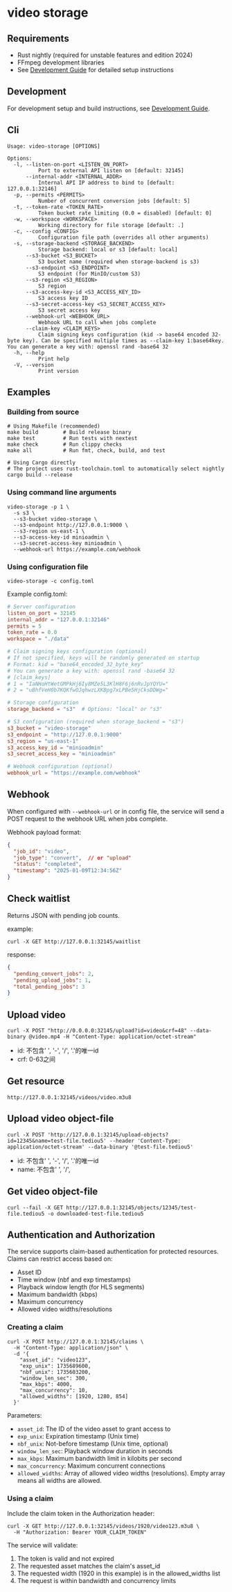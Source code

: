 # video storage

## Requirements

- Rust nightly (required for unstable features and edition 2024)
- FFmpeg development libraries
- See [Development Guide](docs/development.md) for detailed setup instructions

## Development

For development setup and build instructions, see [Development Guide](docs/development.md).

## Cli

```text
Usage: video-storage [OPTIONS]

Options:
  -l, --listen-on-port <LISTEN_ON_PORT>
          Port to external API listen on [default: 32145]
      --internal-addr <INTERNAL_ADDR>
          Internal API IP address to bind to [default: 127.0.0.1:32146]
  -p, --permits <PERMITS>
          Number of concurrent conversion jobs [default: 5]
  -t, --token-rate <TOKEN_RATE>
          Token bucket rate limiting (0.0 = disabled) [default: 0]
  -w, --workspace <WORKSPACE>
          Working directory for file storage [default: .]
  -c, --config <CONFIG>
          Configuration file path (overrides all other arguments)
  -s, --storage-backend <STORAGE_BACKEND>
          Storage backend: local or s3 [default: local]
      --s3-bucket <S3_BUCKET>
          S3 bucket name (required when storage-backend is s3)
      --s3-endpoint <S3_ENDPOINT>
          S3 endpoint (for MinIO/custom S3)
      --s3-region <S3_REGION>
          S3 region
      --s3-access-key-id <S3_ACCESS_KEY_ID>
          S3 access key ID
      --s3-secret-access-key <S3_SECRET_ACCESS_KEY>
          S3 secret access key
      --webhook-url <WEBHOOK_URL>
          Webhook URL to call when jobs complete
      --claim-key <CLAIM_KEYS>
          Claim signing keys configuration (kid -> base64 encoded 32-byte key). Can be specified multiple times as --claim-key 1:base64key. You can generate a key with: openssl rand -base64 32
  -h, --help
          Print help
  -V, --version
          Print version
```

## Examples

### Building from source

```shell
# Using Makefile (recommended)
make build        # Build release binary
make test         # Run tests with nextest
make check        # Run clippy checks
make all          # Run fmt, check, build, and test

# Using Cargo directly
# The project uses rust-toolchain.toml to automatically select nightly
cargo build --release
```

### Using command line arguments

```shell
video-storage -p 1 \
  -s s3 \
  --s3-bucket video-storage \
  --s3-endpoint http://127.0.0.1:9000 \
  --s3-region us-east-1 \
  --s3-access-key-id minioadmin \
  --s3-secret-access-key minioadmin \
  --webhook-url https://example.com/webhook
```

### Using configuration file

```shell
video-storage -c config.toml
```

Example config.toml:

```toml
# Server configuration
listen_on_port = 32145
internal_addr = "127.0.0.1:32146"
permits = 5
token_rate = 0.0
workspace = "./data"

# Claim signing keys configuration (optional)
# If not specified, keys will be randomly generated on startup
# Format: kid = "base64_encoded_32_byte_key"
# You can generate a key with: openssl rand -base64 32
# [claim_keys]
# 1 = "IaNHoHtWetGMPkHj6Iy8MZe5L3KlH8F6j6nRvJpYQYU="
# 2 = "uBhfVeH0b7KQKfwOJqhwzLXKBpg7xLPBe5HjCksDDWg="

# Storage configuration
storage_backend = "s3"  # Options: "local" or "s3"

# S3 configuration (required when storage_backend = "s3")
s3_bucket = "video-storage"
s3_endpoint = "http://127.0.0.1:9000"
s3_region = "us-east-1"
s3_access_key_id = "minioadmin"
s3_secret_access_key = "minioadmin"

# Webhook configuration (optional)
webhook_url = "https://example.com/webhook"
```

## Webhook

When configured with `--webhook-url` or in config file, the service will send a POST request to the webhook URL when jobs complete.

Webhook payload format:

```json
{
  "job_id": "video",
  "job_type": "convert",  // or "upload"
  "status": "completed",
  "timestamp": "2025-01-09T12:34:56Z"
}
```

## Check waitlist

Returns JSON with pending job counts.

example:

```shell
curl -X GET http://127.0.0.1:32145/waitlist
```

response:

```json
{
  "pending_convert_jobs": 2,
  "pending_upload_jobs": 1,
  "total_pending_jobs": 3
}
```

## Upload video

```shell
curl -X POST "http://0.0.0.0:32145/upload?id=video&crf=48" --data-binary @video.mp4 -H "Content-Type: application/octet-stream"
```

- id: 不包含' ', '-', '/', '.'的唯一id
- crf: 0-63之间

## Get resource

```shell
http://127.0.0.1:32145/videos/video.m3u8
```

## Upload video object-file

```shell
curl -X POST 'http://127.0.0.1:32145/upload-objects?id=12345&name=test-file.tediou5' --header 'Content-Type: application/octet-stream' --data-binary '@test-file.tediou5'
```

- id: 不包含' ', '-', '/', '.'的唯一id
- name: 不包含' ', '/',

## Get video object-file

```shell
curl --fail -X GET http://127.0.0.1:32145/objects/12345/test-file.tediou5 -o downloaded-test-file.tediou5
```

## Authentication and Authorization

The service supports claim-based authentication for protected resources. Claims can restrict access based on:

- Asset ID
- Time window (nbf and exp timestamps)
- Playback window length (for HLS segments)
- Maximum bandwidth (kbps)
- Maximum concurrency
- Allowed video widths/resolutions

### Creating a claim

```shell
curl -X POST http://127.0.0.1:32145/claims \
  -H "Content-Type: application/json" \
  -d '{
    "asset_id": "video123",
    "exp_unix": 1735689600,
    "nbf_unix": 1735603200,
    "window_len_sec": 300,
    "max_kbps": 4000,
    "max_concurrency": 10,
    "allowed_widths": [1920, 1280, 854]
  }'
```

Parameters:
- `asset_id`: The ID of the video asset to grant access to
- `exp_unix`: Expiration timestamp (Unix time)
- `nbf_unix`: Not-before timestamp (Unix time, optional)
- `window_len_sec`: Playback window duration in seconds
- `max_kbps`: Maximum bandwidth limit in kilobits per second
- `max_concurrency`: Maximum concurrent connections
- `allowed_widths`: Array of allowed video widths (resolutions). Empty array means all widths are allowed.

### Using a claim

Include the claim token in the Authorization header:

```shell
curl -X GET http://127.0.0.1:32145/videos/1920/video123.m3u8 \
  -H "Authorization: Bearer YOUR_CLAIM_TOKEN"
```

The service will validate:
1. The token is valid and not expired
2. The requested asset matches the claim's asset_id
3. The requested width (1920 in this example) is in the allowed_widths list
4. The request is within bandwidth and concurrency limits
